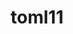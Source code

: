 ---
title: "toml11"
layout: cache
categories: [package, develop]
meta: {"compilers": ["cce@18.0.0", "cce@20.0.0", "gcc@11.1.0", "gcc@11.4.0", "intel-oneapi-compilers@2025.1.0"], "num_specs": 210, "num_specs_by_stack": {"data-vis-sdk": 68, "e4s": 3, "e4s-neoverse-v2": 36, "e4s-oneapi": 40, "e4s-rocm-external": 36, "root": 210}, "oss": ["rhel8", "ubuntu20.04", "ubuntu22.04"], "platforms": ["linux"], "stacks": ["data-vis-sdk", "e4s", "e4s-neoverse-v2", "e4s-oneapi", "e4s-rocm-external", "root"], "targets": ["neoverse_v2", "x86_64_v3"], "versions": ["4.3.0"]}
spec_details: [{"compiler": "gcc@11.4.0", "hash": "2pqvw2pedm5tplcnw2yo3pqimetpsugb", "os": "ubuntu22.04", "platform": "linux", "size": "-", "stacks": ["e4s-neoverse-v2", "root"], "target": "neoverse_v2", "variants": ["build_system=cmake", "build_type=Release", "cxx_std=17", "generator=make", "~ipo"], "versions": ["4.3.0"]}, {"compiler": "intel-oneapi-compilers@2025.1.0", "hash": "33akrvdob3ebopiy23vu6jecz4dgx2bx", "os": "ubuntu22.04", "platform": "linux", "size": "-", "stacks": ["e4s-oneapi", "root"], "target": "x86_64_v3", "variants": ["build_system=cmake", "build_type=Release", "cxx_std=17", "generator=make", "~ipo"], "versions": ["4.3.0"]}, {"compiler": "gcc@11.1.0", "hash": "3fadhjzmucu72xxsgvf5u4rwfhaici5g", "os": "ubuntu20.04", "platform": "linux", "size": "-", "stacks": ["data-vis-sdk", "root"], "target": "x86_64_v3", "variants": ["build_system=cmake", "build_type=Release", "cxx_std=17", "generator=make", "~ipo"], "versions": ["4.3.0"]}, {"compiler": "gcc@11.1.0", "hash": "3m6jweqt5jwcfj42ch45kdjylkdwhbjj", "os": "ubuntu20.04", "platform": "linux", "size": "-", "stacks": ["data-vis-sdk", "root"], "target": "x86_64_v3", "variants": ["build_system=cmake", "build_type=Release", "cxx_std=17", "generator=make", "~ipo"], "versions": ["4.3.0"]}, {"compiler": "gcc@11.1.0", "hash": "3ob2c55fcbpqn7jh5ismd2sxkqw4eyfl", "os": "ubuntu20.04", "platform": "linux", "size": "-", "stacks": ["data-vis-sdk", "root"], "target": "x86_64_v3", "variants": ["build_system=cmake", "build_type=Release", "cxx_std=17", "generator=make", "~ipo"], "versions": ["4.3.0"]}, {"compiler": "gcc@11.4.0", "hash": "3p6ogze5e32zcxq7hb2t2y5usgvb74di", "os": "ubuntu22.04", "platform": "linux", "size": "-", "stacks": ["e4s-neoverse-v2", "root"], "target": "neoverse_v2", "variants": ["build_system=cmake", "build_type=Release", "cxx_std=17", "generator=make", "~ipo"], "versions": ["4.3.0"]}, {"compiler": "cce@18.0.0", "hash": "3vk6ud6zs6faooixwx2svk2gzywap5ka", "os": "rhel8", "platform": "linux", "size": "-", "stacks": ["root"], "target": "x86_64_v3", "variants": ["build_system=cmake", "build_type=Release", "cxx_std=17", "generator=make", "~ipo"], "versions": ["4.3.0"]}, {"compiler": "gcc@11.4.0", "hash": "3zdcfpka5leewihueljoasr5t4wuvdo3", "os": "ubuntu22.04", "platform": "linux", "size": "-", "stacks": ["e4s-neoverse-v2", "root"], "target": "neoverse_v2", "variants": ["build_system=cmake", "build_type=Release", "cxx_std=17", "generator=make", "~ipo"], "versions": ["4.3.0"]}, {"compiler": "intel-oneapi-compilers@2025.1.0", "hash": "44gdsu2bwpxt5ztnig4uy7kquyai3arl", "os": "ubuntu22.04", "platform": "linux", "size": "-", "stacks": ["e4s-oneapi", "root"], "target": "x86_64_v3", "variants": ["build_system=cmake", "build_type=Release", "cxx_std=17", "generator=make", "~ipo"], "versions": ["4.3.0"]}, {"compiler": "gcc@11.4.0", "hash": "4esakllmvp6q3pxnnoney5yg3uwy4i73", "os": "ubuntu22.04", "platform": "linux", "size": "-", "stacks": ["e4s-rocm-external", "root"], "target": "x86_64_v3", "variants": ["build_system=cmake", "build_type=Release", "cxx_std=17", "generator=make", "~ipo"], "versions": ["4.3.0"]}, {"compiler": "cce@18.0.0", "hash": "4hry46frgzmw7sqegmimos3ohnc4h6gj", "os": "rhel8", "platform": "linux", "size": "-", "stacks": ["root"], "target": "x86_64_v3", "variants": ["build_system=cmake", "build_type=Release", "cxx_std=17", "generator=make", "~ipo"], "versions": ["4.3.0"]}, {"compiler": "intel-oneapi-compilers@2025.1.0", "hash": "4ohyrczoj6ccuednryytqag7wgufvbmt", "os": "ubuntu22.04", "platform": "linux", "size": "-", "stacks": ["e4s-oneapi", "root"], "target": "x86_64_v3", "variants": ["build_system=cmake", "build_type=Release", "cxx_std=17", "generator=make", "~ipo"], "versions": ["4.3.0"]}, {"compiler": "intel-oneapi-compilers@2025.1.0", "hash": "4qlubacsvwy637m22jgyu2rylcy6wpxr", "os": "ubuntu22.04", "platform": "linux", "size": "-", "stacks": ["e4s-oneapi", "root"], "target": "x86_64_v3", "variants": ["build_system=cmake", "build_type=Release", "cxx_std=17", "generator=make", "~ipo"], "versions": ["4.3.0"]}, {"compiler": "gcc@11.4.0", "hash": "4r2yrs6fkshfo5oy7n2t3lq3nkbirheq", "os": "ubuntu22.04", "platform": "linux", "size": "-", "stacks": ["e4s-neoverse-v2", "root"], "target": "neoverse_v2", "variants": ["build_system=cmake", "build_type=Release", "cxx_std=17", "generator=make", "~ipo"], "versions": ["4.3.0"]}, {"compiler": "gcc@11.1.0", "hash": "4xzwupjtzzpz3gei3fkcecb5e2qlqvls", "os": "ubuntu20.04", "platform": "linux", "size": "-", "stacks": ["data-vis-sdk", "root"], "target": "x86_64_v3", "variants": ["build_system=cmake", "build_type=Release", "cxx_std=17", "generator=make", "~ipo"], "versions": ["4.3.0"]}, {"compiler": "intel-oneapi-compilers@2025.1.0", "hash": "52eqzim3o7mlbvr4bdwuq53sr4pdjj6o", "os": "ubuntu22.04", "platform": "linux", "size": "-", "stacks": ["e4s-oneapi", "root"], "target": "x86_64_v3", "variants": ["build_system=cmake", "build_type=Release", "cxx_std=17", "generator=make", "~ipo"], "versions": ["4.3.0"]}, {"compiler": "intel-oneapi-compilers@2025.1.0", "hash": "5huqfpkdted5e3wzjcgpsoy6v4yy3shh", "os": "ubuntu22.04", "platform": "linux", "size": "-", "stacks": ["e4s-oneapi", "root"], "target": "x86_64_v3", "variants": ["build_system=cmake", "build_type=Release", "cxx_std=17", "generator=make", "~ipo"], "versions": ["4.3.0"]}, {"compiler": "gcc@11.4.0", "hash": "5mkroa42gbz5q4myjf3b25rvjqrpnmd7", "os": "ubuntu22.04", "platform": "linux", "size": "-", "stacks": ["e4s-neoverse-v2", "root"], "target": "neoverse_v2", "variants": ["build_system=cmake", "build_type=Release", "cxx_std=17", "generator=make", "~ipo"], "versions": ["4.3.0"]}, {"compiler": "gcc@11.1.0", "hash": "5ni6r7x2bpcvw5bhncfqany5m76rccrq", "os": "ubuntu20.04", "platform": "linux", "size": "-", "stacks": ["data-vis-sdk", "root"], "target": "x86_64_v3", "variants": ["build_system=cmake", "build_type=Release", "cxx_std=17", "generator=make", "~ipo"], "versions": ["4.3.0"]}, {"compiler": "intel-oneapi-compilers@2025.1.0", "hash": "5s6zklnfi4xjetnv2r4idwzsorvtm22x", "os": "ubuntu22.04", "platform": "linux", "size": "-", "stacks": ["e4s-oneapi", "root"], "target": "x86_64_v3", "variants": ["build_system=cmake", "build_type=Release", "cxx_std=17", "generator=make", "~ipo"], "versions": ["4.3.0"]}, {"compiler": "intel-oneapi-compilers@2025.1.0", "hash": "5v4on2c2igzejln2nvduj44dcgjkmgry", "os": "ubuntu22.04", "platform": "linux", "size": "-", "stacks": ["e4s-oneapi", "root"], "target": "x86_64_v3", "variants": ["build_system=cmake", "build_type=Release", "cxx_std=17", "generator=make", "~ipo"], "versions": ["4.3.0"]}, {"compiler": "intel-oneapi-compilers@2025.1.0", "hash": "5xui32q2lyuah4gtrusptoj7ztjbrq74", "os": "ubuntu22.04", "platform": "linux", "size": "-", "stacks": ["e4s-oneapi", "root"], "target": "x86_64_v3", "variants": ["build_system=cmake", "build_type=Release", "cxx_std=17", "generator=make", "~ipo"], "versions": ["4.3.0"]}, {"compiler": "intel-oneapi-compilers@2025.1.0", "hash": "63oazjm5h6dtncokmztncc6xwcqmk6gl", "os": "ubuntu22.04", "platform": "linux", "size": "-", "stacks": ["e4s-oneapi", "root"], "target": "x86_64_v3", "variants": ["build_system=cmake", "build_type=Release", "cxx_std=17", "generator=make", "~ipo"], "versions": ["4.3.0"]}, {"compiler": "gcc@11.4.0", "hash": "65ppfx4ckvrkvhdi3gychlhha5iouoab", "os": "ubuntu22.04", "platform": "linux", "size": "-", "stacks": ["e4s-rocm-external", "root"], "target": "x86_64_v3", "variants": ["build_system=cmake", "build_type=Release", "cxx_std=17", "generator=make", "~ipo"], "versions": ["4.3.0"]}, {"compiler": "cce@18.0.0", "hash": "663i6igio3twfzf6kwytvm6viu5nqzc5", "os": "rhel8", "platform": "linux", "size": "-", "stacks": ["root"], "target": "x86_64_v3", "variants": ["build_system=cmake", "build_type=Release", "cxx_std=17", "generator=make", "~ipo"], "versions": ["4.3.0"]}, {"compiler": "gcc@11.1.0", "hash": "67iurqo6t33ao74ypln5aebxgvxr66x5", "os": "ubuntu20.04", "platform": "linux", "size": "-", "stacks": ["data-vis-sdk", "root"], "target": "x86_64_v3", "variants": ["build_system=cmake", "build_type=Release", "cxx_std=17", "generator=make", "~ipo"], "versions": ["4.3.0"]}, {"compiler": "gcc@11.4.0", "hash": "6fucaket7pziq6eb5ojse5guytdueibb", "os": "ubuntu22.04", "platform": "linux", "size": "-", "stacks": ["e4s-rocm-external", "root"], "target": "x86_64_v3", "variants": ["build_system=cmake", "build_type=Release", "cxx_std=17", "generator=make", "~ipo"], "versions": ["4.3.0"]}, {"compiler": "intel-oneapi-compilers@2025.1.0", "hash": "6hkopett425zvz22dbpdxy6h6nxdrfzc", "os": "ubuntu22.04", "platform": "linux", "size": "-", "stacks": ["e4s-oneapi", "root"], "target": "x86_64_v3", "variants": ["build_system=cmake", "build_type=Release", "cxx_std=17", "generator=make", "~ipo"], "versions": ["4.3.0"]}, {"compiler": "gcc@11.1.0", "hash": "6hmquy3pfhtfo3rbhdkcgdywttbmlyin", "os": "ubuntu20.04", "platform": "linux", "size": "-", "stacks": ["data-vis-sdk", "root"], "target": "x86_64_v3", "variants": ["build_system=cmake", "build_type=Release", "cxx_std=17", "generator=make", "~ipo"], "versions": ["4.3.0"]}, {"compiler": "gcc@11.1.0", "hash": "6lccv3matncey6jq5isx4dror5ayuqlv", "os": "ubuntu20.04", "platform": "linux", "size": "-", "stacks": ["data-vis-sdk", "root"], "target": "x86_64_v3", "variants": ["build_system=cmake", "build_type=Release", "cxx_std=17", "generator=make", "~ipo"], "versions": ["4.3.0"]}, {"compiler": "gcc@11.4.0", "hash": "6mjs7bjnyi4m7nq7lb2f6xcgjsg2d7km", "os": "ubuntu22.04", "platform": "linux", "size": "-", "stacks": ["e4s-rocm-external", "root"], "target": "x86_64_v3", "variants": ["build_system=cmake", "build_type=Release", "cxx_std=17", "generator=make", "~ipo"], "versions": ["4.3.0"]}, {"compiler": "gcc@11.4.0", "hash": "6railm6tkwp2j25pzi3qbvhbz7e5iuwo", "os": "ubuntu22.04", "platform": "linux", "size": "-", "stacks": ["e4s-rocm-external", "root"], "target": "x86_64_v3", "variants": ["build_system=cmake", "build_type=Release", "cxx_std=17", "generator=make", "~ipo"], "versions": ["4.3.0"]}, {"compiler": "gcc@11.1.0", "hash": "6wwfk4kekpolnnpmwzpo3py65befffna", "os": "ubuntu20.04", "platform": "linux", "size": "-", "stacks": ["data-vis-sdk", "root"], "target": "x86_64_v3", "variants": ["build_system=cmake", "build_type=Release", "cxx_std=17", "generator=make", "~ipo"], "versions": ["4.3.0"]}, {"compiler": "gcc@11.1.0", "hash": "72pxfbilbhbvzvp7viciczwi7z7gblg4", "os": "ubuntu20.04", "platform": "linux", "size": "-", "stacks": ["data-vis-sdk", "root"], "target": "x86_64_v3", "variants": ["build_system=cmake", "build_type=Release", "cxx_std=17", "generator=make", "~ipo"], "versions": ["4.3.0"]}, {"compiler": "gcc@11.4.0", "hash": "75loi5vqj3cxrdxw7l6o3egh6gcs45nm", "os": "ubuntu22.04", "platform": "linux", "size": "-", "stacks": ["e4s-rocm-external", "root"], "target": "x86_64_v3", "variants": ["build_system=cmake", "build_type=Release", "cxx_std=17", "generator=make", "~ipo"], "versions": ["4.3.0"]}, {"compiler": "gcc@11.1.0", "hash": "7btqjpwbptm7r5vkrsytu4jwozix6weg", "os": "ubuntu20.04", "platform": "linux", "size": "-", "stacks": ["data-vis-sdk", "root"], "target": "x86_64_v3", "variants": ["build_system=cmake", "build_type=Release", "cxx_std=17", "generator=make", "~ipo"], "versions": ["4.3.0"]}, {"compiler": "gcc@11.1.0", "hash": "7kgrpgrufshhcs26gbgorf3zregof6cd", "os": "ubuntu20.04", "platform": "linux", "size": "-", "stacks": ["data-vis-sdk", "root"], "target": "x86_64_v3", "variants": ["build_system=cmake", "build_type=Release", "cxx_std=17", "generator=make", "~ipo"], "versions": ["4.3.0"]}, {"compiler": "gcc@11.4.0", "hash": "7ksyoqwzkexfgh62wk6oazyms2ik2ngg", "os": "ubuntu22.04", "platform": "linux", "size": "-", "stacks": ["e4s-rocm-external", "root"], "target": "x86_64_v3", "variants": ["build_system=cmake", "build_type=Release", "cxx_std=17", "generator=make", "~ipo"], "versions": ["4.3.0"]}, {"compiler": "cce@18.0.0", "hash": "7l4nkakleuyrc77dnbdzkg6mgpbl7kp7", "os": "rhel8", "platform": "linux", "size": "-", "stacks": ["root"], "target": "x86_64_v3", "variants": ["build_system=cmake", "build_type=Release", "cxx_std=17", "generator=make", "~ipo"], "versions": ["4.3.0"]}, {"compiler": "intel-oneapi-compilers@2025.1.0", "hash": "7mhepsngr7uet3yqlznunmnhfegz3mpv", "os": "ubuntu22.04", "platform": "linux", "size": "-", "stacks": ["e4s-oneapi", "root"], "target": "x86_64_v3", "variants": ["build_system=cmake", "build_type=Release", "cxx_std=17", "generator=make", "~ipo"], "versions": ["4.3.0"]}, {"compiler": "gcc@11.4.0", "hash": "7vygzsmbkp4ptbo7e4hogl6k6sy4n4ul", "os": "ubuntu22.04", "platform": "linux", "size": "-", "stacks": ["e4s-neoverse-v2", "root"], "target": "neoverse_v2", "variants": ["build_system=cmake", "build_type=Release", "cxx_std=17", "generator=make", "~ipo"], "versions": ["4.3.0"]}, {"compiler": "gcc@11.4.0", "hash": "a5kyvdbkxldzmjzb5q27pwrd3lmpdzjs", "os": "ubuntu22.04", "platform": "linux", "size": "-", "stacks": ["e4s-neoverse-v2", "root"], "target": "neoverse_v2", "variants": ["build_system=cmake", "build_type=Release", "cxx_std=17", "generator=make", "~ipo"], "versions": ["4.3.0"]}, {"compiler": "cce@18.0.0", "hash": "amvwpxdsnrn735jhxmgr3hqr6r3gqme6", "os": "rhel8", "platform": "linux", "size": "-", "stacks": ["root"], "target": "x86_64_v3", "variants": ["build_system=cmake", "build_type=Release", "cxx_std=17", "generator=make", "~ipo"], "versions": ["4.3.0"]}, {"compiler": "gcc@11.4.0", "hash": "andutfkxtohelats6putiojpbpphof5r", "os": "ubuntu22.04", "platform": "linux", "size": "-", "stacks": ["e4s-rocm-external", "root"], "target": "x86_64_v3", "variants": ["build_system=cmake", "build_type=Release", "cxx_std=17", "generator=make", "~ipo"], "versions": ["4.3.0"]}, {"compiler": "gcc@11.4.0", "hash": "aof4i6d6rajylanp7dqgeuoqifvvffjf", "os": "ubuntu22.04", "platform": "linux", "size": "-", "stacks": ["e4s-neoverse-v2", "root"], "target": "neoverse_v2", "variants": ["build_system=cmake", "build_type=Release", "cxx_std=17", "generator=make", "~ipo"], "versions": ["4.3.0"]}, {"compiler": "gcc@11.1.0", "hash": "apvgbg34qmh52aj3fxtnlxlmr4lvbzy2", "os": "ubuntu20.04", "platform": "linux", "size": "-", "stacks": ["data-vis-sdk", "root"], "target": "x86_64_v3", "variants": ["build_system=cmake", "build_type=Release", "cxx_std=17", "generator=make", "~ipo"], "versions": ["4.3.0"]}, {"compiler": "cce@18.0.0", "hash": "ars6quxbej7po5ktjozdblkfczg7niaa", "os": "rhel8", "platform": "linux", "size": "-", "stacks": ["root"], "target": "x86_64_v3", "variants": ["build_system=cmake", "build_type=Release", "cxx_std=17", "generator=make", "~ipo"], "versions": ["4.3.0"]}, {"compiler": "gcc@11.4.0", "hash": "atqvbzdsngoipvtpxetoaikpmfbtv4ev", "os": "ubuntu22.04", "platform": "linux", "size": "-", "stacks": ["e4s-rocm-external", "root"], "target": "x86_64_v3", "variants": ["build_system=cmake", "build_type=Release", "cxx_std=17", "generator=make", "~ipo"], "versions": ["4.3.0"]}, {"compiler": "gcc@11.4.0", "hash": "ax6fdvav5uzyaj47r5rznylmzem4jkyu", "os": "ubuntu22.04", "platform": "linux", "size": "-", "stacks": ["e4s", "e4s-rocm-external", "root"], "target": "x86_64_v3", "variants": ["build_system=cmake", "build_type=Release", "cxx_std=17", "generator=make", "~ipo"], "versions": ["4.3.0"]}, {"compiler": "cce@18.0.0", "hash": "azhya7jjx6fhmsa535yzuwdqfl7htwdh", "os": "rhel8", "platform": "linux", "size": "-", "stacks": ["root"], "target": "x86_64_v3", "variants": ["build_system=cmake", "build_type=Release", "cxx_std=17", "generator=make", "~ipo"], "versions": ["4.3.0"]}, {"compiler": "cce@18.0.0", "hash": "bde4nlzovfbtiw74t2s3nwaeur4vn6j4", "os": "rhel8", "platform": "linux", "size": "-", "stacks": ["root"], "target": "x86_64_v3", "variants": ["build_system=cmake", "build_type=Release", "cxx_std=17", "generator=make", "~ipo"], "versions": ["4.3.0"]}, {"compiler": "gcc@11.4.0", "hash": "bdhwvxmyxdxgxibsotx6v53psls2z7lu", "os": "ubuntu22.04", "platform": "linux", "size": "-", "stacks": ["e4s-neoverse-v2", "root"], "target": "neoverse_v2", "variants": ["build_system=cmake", "build_type=Release", "cxx_std=17", "generator=make", "~ipo"], "versions": ["4.3.0"]}, {"compiler": "intel-oneapi-compilers@2025.1.0", "hash": "be72nfzguajghvdomfo33ooqawyajmui", "os": "ubuntu22.04", "platform": "linux", "size": "-", "stacks": ["e4s-oneapi", "root"], "target": "x86_64_v3", "variants": ["build_system=cmake", "build_type=Release", "cxx_std=17", "generator=make", "~ipo"], "versions": ["4.3.0"]}, {"compiler": "gcc@11.1.0", "hash": "bgxynaawhzar23nt7vcxj6viaa5zimen", "os": "ubuntu20.04", "platform": "linux", "size": "-", "stacks": ["data-vis-sdk", "root"], "target": "x86_64_v3", "variants": ["build_system=cmake", "build_type=Release", "cxx_std=17", "generator=make", "~ipo"], "versions": ["4.3.0"]}, {"compiler": "gcc@11.1.0", "hash": "bi5mgmqyzdkzucbjqex5anr2dpt76dmo", "os": "ubuntu20.04", "platform": "linux", "size": "-", "stacks": ["data-vis-sdk", "root"], "target": "x86_64_v3", "variants": ["build_system=cmake", "build_type=Release", "cxx_std=17", "generator=make", "~ipo"], "versions": ["4.3.0"]}, {"compiler": "gcc@11.4.0", "hash": "bpc2cmesf45agmjtsi43ypjvyubuz3li", "os": "ubuntu22.04", "platform": "linux", "size": "-", "stacks": ["e4s-rocm-external", "root"], "target": "x86_64_v3", "variants": ["build_system=cmake", "build_type=Release", "cxx_std=17", "generator=make", "~ipo"], "versions": ["4.3.0"]}, {"compiler": "intel-oneapi-compilers@2025.1.0", "hash": "bragvdnkbpltww2vadovzi7y7y7gpr3p", "os": "ubuntu22.04", "platform": "linux", "size": "-", "stacks": ["e4s-oneapi", "root"], "target": "x86_64_v3", "variants": ["build_system=cmake", "build_type=Release", "cxx_std=17", "generator=make", "~ipo"], "versions": ["4.3.0"]}, {"compiler": "gcc@11.1.0", "hash": "c6fkv7b7sr7umc5evsr2amtipmrcntrr", "os": "ubuntu20.04", "platform": "linux", "size": "-", "stacks": ["data-vis-sdk", "root"], "target": "x86_64_v3", "variants": ["build_system=cmake", "build_type=Release", "cxx_std=17", "generator=make", "~ipo"], "versions": ["4.3.0"]}, {"compiler": "intel-oneapi-compilers@2025.1.0", "hash": "ckdb5wjsgukrjnydzzuowri4dyqbvxax", "os": "ubuntu22.04", "platform": "linux", "size": "-", "stacks": ["e4s-oneapi", "root"], "target": "x86_64_v3", "variants": ["build_system=cmake", "build_type=Release", "cxx_std=17", "generator=make", "~ipo"], "versions": ["4.3.0"]}, {"compiler": "intel-oneapi-compilers@2025.1.0", "hash": "cmtudyz3lvsxjngahria2xjlecaipssb", "os": "ubuntu22.04", "platform": "linux", "size": "-", "stacks": ["e4s-oneapi", "root"], "target": "x86_64_v3", "variants": ["build_system=cmake", "build_type=Release", "cxx_std=17", "generator=make", "~ipo"], "versions": ["4.3.0"]}, {"compiler": "gcc@11.4.0", "hash": "cp4wnnkoqo2lovtjvo2atgg6wmokwqy2", "os": "ubuntu22.04", "platform": "linux", "size": "-", "stacks": ["e4s-neoverse-v2", "root"], "target": "neoverse_v2", "variants": ["build_system=cmake", "build_type=Release", "cxx_std=17", "generator=make", "~ipo"], "versions": ["4.3.0"]}, {"compiler": "gcc@11.1.0", "hash": "d2j6wxjesgvysmqdikgqajloqoc2q4n3", "os": "ubuntu20.04", "platform": "linux", "size": "-", "stacks": ["data-vis-sdk", "root"], "target": "x86_64_v3", "variants": ["build_system=cmake", "build_type=Release", "cxx_std=17", "generator=make", "~ipo"], "versions": ["4.3.0"]}, {"compiler": "gcc@11.1.0", "hash": "d47runy5br5fx4jccap5zesbiwwbqeds", "os": "ubuntu20.04", "platform": "linux", "size": "-", "stacks": ["data-vis-sdk", "root"], "target": "x86_64_v3", "variants": ["build_system=cmake", "build_type=Release", "cxx_std=17", "generator=make", "~ipo"], "versions": ["4.3.0"]}, {"compiler": "gcc@11.4.0", "hash": "dexpes4f3nvsfyb236pk23n37sfipfhf", "os": "ubuntu22.04", "platform": "linux", "size": "-", "stacks": ["e4s-neoverse-v2", "root"], "target": "neoverse_v2", "variants": ["build_system=cmake", "build_type=Release", "cxx_std=17", "generator=make", "~ipo"], "versions": ["4.3.0"]}, {"compiler": "gcc@11.1.0", "hash": "dgxv2jq5ypk2iayuvhvpfg3cyftl6mjf", "os": "ubuntu20.04", "platform": "linux", "size": "-", "stacks": ["data-vis-sdk", "root"], "target": "x86_64_v3", "variants": ["build_system=cmake", "build_type=Release", "cxx_std=17", "generator=make", "~ipo"], "versions": ["4.3.0"]}, {"compiler": "gcc@11.1.0", "hash": "dldxlbtglu3kzrpueribfiursxzytpgd", "os": "ubuntu20.04", "platform": "linux", "size": "-", "stacks": ["data-vis-sdk", "root"], "target": "x86_64_v3", "variants": ["build_system=cmake", "build_type=Release", "cxx_std=17", "generator=make", "~ipo"], "versions": ["4.3.0"]}, {"compiler": "gcc@11.1.0", "hash": "dnkcje75237zrtreetidshtvdnd2nrqb", "os": "ubuntu20.04", "platform": "linux", "size": "-", "stacks": ["data-vis-sdk", "root"], "target": "x86_64_v3", "variants": ["build_system=cmake", "build_type=Release", "cxx_std=17", "generator=make", "~ipo"], "versions": ["4.3.0"]}, {"compiler": "gcc@11.1.0", "hash": "dnq44yvywnowoh7mg3qlxwhobu5atchj", "os": "ubuntu20.04", "platform": "linux", "size": "-", "stacks": ["data-vis-sdk", "root"], "target": "x86_64_v3", "variants": ["build_system=cmake", "build_type=Release", "cxx_std=17", "generator=make", "~ipo"], "versions": ["4.3.0"]}, {"compiler": "cce@18.0.0", "hash": "e4rabviwys4emxzjpqplncy6rr5jhanp", "os": "rhel8", "platform": "linux", "size": "-", "stacks": ["root"], "target": "x86_64_v3", "variants": ["build_system=cmake", "build_type=Release", "cxx_std=17", "generator=make", "~ipo"], "versions": ["4.3.0"]}, {"compiler": "gcc@11.1.0", "hash": "e532omaqik33i63jt7wlkxw4yuebks74", "os": "ubuntu20.04", "platform": "linux", "size": "-", "stacks": ["data-vis-sdk", "root"], "target": "x86_64_v3", "variants": ["build_system=cmake", "build_type=Release", "cxx_std=17", "generator=make", "~ipo"], "versions": ["4.3.0"]}, {"compiler": "gcc@11.1.0", "hash": "e6kyrddcaln7sz4bi62kedgiudmokird", "os": "ubuntu20.04", "platform": "linux", "size": "-", "stacks": ["data-vis-sdk", "root"], "target": "x86_64_v3", "variants": ["build_system=cmake", "build_type=Release", "cxx_std=17", "generator=make", "~ipo"], "versions": ["4.3.0"]}, {"compiler": "gcc@11.1.0", "hash": "ebogsxoxyinegj2ca4zczzjnhum3qp3k", "os": "ubuntu20.04", "platform": "linux", "size": "-", "stacks": ["data-vis-sdk", "root"], "target": "x86_64_v3", "variants": ["build_system=cmake", "build_type=Release", "cxx_std=17", "generator=make", "~ipo"], "versions": ["4.3.0"]}, {"compiler": "gcc@11.1.0", "hash": "en22awaitacotr6i4yriihqfzixcgtll", "os": "ubuntu20.04", "platform": "linux", "size": "-", "stacks": ["data-vis-sdk", "root"], "target": "x86_64_v3", "variants": ["build_system=cmake", "build_type=Release", "cxx_std=17", "generator=make", "~ipo"], "versions": ["4.3.0"]}, {"compiler": "gcc@11.1.0", "hash": "euab7s624vkzfr47xjkcj5wupcrqiw5j", "os": "ubuntu20.04", "platform": "linux", "size": "-", "stacks": ["data-vis-sdk", "root"], "target": "x86_64_v3", "variants": ["build_system=cmake", "build_type=Release", "cxx_std=17", "generator=make", "~ipo"], "versions": ["4.3.0"]}, {"compiler": "cce@18.0.0", "hash": "f4d4c6myxpdvxoogbat6gr6myxwxodwk", "os": "rhel8", "platform": "linux", "size": "-", "stacks": ["root"], "target": "x86_64_v3", "variants": ["build_system=cmake", "build_type=Release", "cxx_std=17", "generator=make", "~ipo"], "versions": ["4.3.0"]}, {"compiler": "gcc@11.1.0", "hash": "fboldynwant6jjkmjijy3bhriesl34le", "os": "ubuntu20.04", "platform": "linux", "size": "-", "stacks": ["data-vis-sdk", "root"], "target": "x86_64_v3", "variants": ["build_system=cmake", "build_type=Release", "cxx_std=17", "generator=make", "~ipo"], "versions": ["4.3.0"]}, {"compiler": "cce@18.0.0", "hash": "fdv3n6zn3faryhqt7stygbpxa4qroyix", "os": "rhel8", "platform": "linux", "size": "-", "stacks": ["root"], "target": "x86_64_v3", "variants": ["build_system=cmake", "build_type=Release", "cxx_std=17", "generator=make", "~ipo"], "versions": ["4.3.0"]}, {"compiler": "intel-oneapi-compilers@2025.1.0", "hash": "fisc4igi4xjbzo5hpea567poykizldeb", "os": "ubuntu22.04", "platform": "linux", "size": "-", "stacks": ["e4s-oneapi", "root"], "target": "x86_64_v3", "variants": ["build_system=cmake", "build_type=Release", "cxx_std=17", "generator=make", "~ipo"], "versions": ["4.3.0"]}, {"compiler": "gcc@11.4.0", "hash": "fns7jm4dr4njfiuci5bo3qpqp6v5tsxv", "os": "ubuntu22.04", "platform": "linux", "size": "-", "stacks": ["e4s-rocm-external", "root"], "target": "x86_64_v3", "variants": ["build_system=cmake", "build_type=Release", "cxx_std=17", "generator=make", "~ipo"], "versions": ["4.3.0"]}, {"compiler": "intel-oneapi-compilers@2025.1.0", "hash": "fsburn6zf6ntkvxqv3kx2bnjxure6lql", "os": "ubuntu22.04", "platform": "linux", "size": "-", "stacks": ["e4s-oneapi", "root"], "target": "x86_64_v3", "variants": ["build_system=cmake", "build_type=Release", "cxx_std=17", "generator=make", "~ipo"], "versions": ["4.3.0"]}, {"compiler": "intel-oneapi-compilers@2025.1.0", "hash": "fsr6qnodjqugbhgjnimoaysltazuhftf", "os": "ubuntu22.04", "platform": "linux", "size": "-", "stacks": ["e4s-oneapi", "root"], "target": "x86_64_v3", "variants": ["build_system=cmake", "build_type=Release", "cxx_std=17", "generator=make", "~ipo"], "versions": ["4.3.0"]}, {"compiler": "intel-oneapi-compilers@2025.1.0", "hash": "fwkc7qq7tyini2fblbh6v57byjzqxlux", "os": "ubuntu22.04", "platform": "linux", "size": "-", "stacks": ["e4s-oneapi", "root"], "target": "x86_64_v3", "variants": ["build_system=cmake", "build_type=Release", "cxx_std=17", "generator=make", "~ipo"], "versions": ["4.3.0"]}, {"compiler": "gcc@11.4.0", "hash": "fzozerzsvsixwvbllecndmkxyjds4bp3", "os": "ubuntu22.04", "platform": "linux", "size": "-", "stacks": ["e4s-rocm-external", "root"], "target": "x86_64_v3", "variants": ["build_system=cmake", "build_type=Release", "cxx_std=17", "generator=make", "~ipo"], "versions": ["4.3.0"]}, {"compiler": "intel-oneapi-compilers@2025.1.0", "hash": "ghmfd5fhfkwlpgcu3ulbttqktjymkpqx", "os": "ubuntu22.04", "platform": "linux", "size": "-", "stacks": ["e4s-oneapi", "root"], "target": "x86_64_v3", "variants": ["build_system=cmake", "build_type=Release", "cxx_std=17", "generator=make", "~ipo"], "versions": ["4.3.0"]}, {"compiler": "gcc@11.1.0", "hash": "gi7nvpen4g5cgvoufryi7axmdy5mmu4a", "os": "ubuntu20.04", "platform": "linux", "size": "-", "stacks": ["data-vis-sdk", "root"], "target": "x86_64_v3", "variants": ["build_system=cmake", "build_type=Release", "cxx_std=17", "generator=make", "~ipo"], "versions": ["4.3.0"]}, {"compiler": "gcc@11.4.0", "hash": "gj5fvbkirs7qfa6njnbwf2fpuki32ixr", "os": "ubuntu22.04", "platform": "linux", "size": "-", "stacks": ["e4s-neoverse-v2", "root"], "target": "neoverse_v2", "variants": ["build_system=cmake", "build_type=Release", "cxx_std=17", "generator=make", "~ipo"], "versions": ["4.3.0"]}, {"compiler": "gcc@11.1.0", "hash": "gmuhgasyigwvreqyuiornvapxpp64ebo", "os": "ubuntu20.04", "platform": "linux", "size": "-", "stacks": ["data-vis-sdk", "root"], "target": "x86_64_v3", "variants": ["build_system=cmake", "build_type=Release", "cxx_std=17", "generator=make", "~ipo"], "versions": ["4.3.0"]}, {"compiler": "gcc@11.1.0", "hash": "gyp5gv5qvqxd7z5bpdpeajrlatkeg5e7", "os": "ubuntu20.04", "platform": "linux", "size": "-", "stacks": ["data-vis-sdk", "root"], "target": "x86_64_v3", "variants": ["build_system=cmake", "build_type=Release", "cxx_std=17", "generator=make", "~ipo"], "versions": ["4.3.0"]}, {"compiler": "intel-oneapi-compilers@2025.1.0", "hash": "h3q2w37jr22mstb5xzhywm5qraau3mem", "os": "ubuntu22.04", "platform": "linux", "size": "-", "stacks": ["e4s-oneapi", "root"], "target": "x86_64_v3", "variants": ["build_system=cmake", "build_type=Release", "cxx_std=17", "generator=make", "~ipo"], "versions": ["4.3.0"]}, {"compiler": "gcc@11.1.0", "hash": "h5tz6z46yelv33gz7lwjkvhsn5bys7g3", "os": "ubuntu20.04", "platform": "linux", "size": "-", "stacks": ["data-vis-sdk", "root"], "target": "x86_64_v3", "variants": ["build_system=cmake", "build_type=Release", "cxx_std=17", "generator=make", "~ipo"], "versions": ["4.3.0"]}, {"compiler": "gcc@11.4.0", "hash": "hvcvnzjreerj5all6p5fsniizr6pgflk", "os": "ubuntu22.04", "platform": "linux", "size": "-", "stacks": ["e4s-rocm-external", "root"], "target": "x86_64_v3", "variants": ["build_system=cmake", "build_type=Release", "cxx_std=17", "generator=make", "~ipo"], "versions": ["4.3.0"]}, {"compiler": "cce@18.0.0", "hash": "hyl2h2zixpuvxbhl6twlfhve5b77yuxq", "os": "rhel8", "platform": "linux", "size": "-", "stacks": ["root"], "target": "x86_64_v3", "variants": ["build_system=cmake", "build_type=Release", "cxx_std=17", "generator=make", "~ipo"], "versions": ["4.3.0"]}, {"compiler": "gcc@11.4.0", "hash": "i2svxdw3zi3eiebvxfo4qlps5c2ouc6o", "os": "ubuntu22.04", "platform": "linux", "size": "-", "stacks": ["e4s-neoverse-v2", "root"], "target": "neoverse_v2", "variants": ["build_system=cmake", "build_type=Release", "cxx_std=17", "generator=make", "~ipo"], "versions": ["4.3.0"]}, {"compiler": "cce@18.0.0", "hash": "i74me72i6tsc774y43kmyieim5aq6u4x", "os": "rhel8", "platform": "linux", "size": "-", "stacks": ["root"], "target": "x86_64_v3", "variants": ["build_system=cmake", "build_type=Release", "cxx_std=17", "generator=make", "~ipo"], "versions": ["4.3.0"]}, {"compiler": "gcc@11.1.0", "hash": "id526vqn7fkjlra6kdesef3mq5y4ib4c", "os": "ubuntu20.04", "platform": "linux", "size": "-", "stacks": ["data-vis-sdk", "root"], "target": "x86_64_v3", "variants": ["build_system=cmake", "build_type=Release", "cxx_std=17", "generator=make", "~ipo"], "versions": ["4.3.0"]}, {"compiler": "gcc@11.4.0", "hash": "igidmzx6v6dqh33syz7fu72sxp6gnnxf", "os": "ubuntu22.04", "platform": "linux", "size": "-", "stacks": ["e4s-rocm-external", "root"], "target": "x86_64_v3", "variants": ["build_system=cmake", "build_type=Release", "cxx_std=17", "generator=make", "~ipo"], "versions": ["4.3.0"]}, {"compiler": "gcc@11.1.0", "hash": "ijxcetyslfgrkvvqzr5zzv7qsdp4zpni", "os": "ubuntu20.04", "platform": "linux", "size": "-", "stacks": ["data-vis-sdk", "root"], "target": "x86_64_v3", "variants": ["build_system=cmake", "build_type=Release", "cxx_std=17", "generator=make", "~ipo"], "versions": ["4.3.0"]}, {"compiler": "gcc@11.4.0", "hash": "itxdmlb5ngpye4r4qrofkwkdslhcpju7", "os": "ubuntu22.04", "platform": "linux", "size": "-", "stacks": ["e4s-rocm-external", "root"], "target": "x86_64_v3", "variants": ["build_system=cmake", "build_type=Release", "cxx_std=17", "generator=make", "~ipo"], "versions": ["4.3.0"]}, {"compiler": "gcc@11.1.0", "hash": "j2xbfz6ngji6ixmluv4hfuhxfeezgdu6", "os": "ubuntu20.04", "platform": "linux", "size": "-", "stacks": ["data-vis-sdk", "root"], "target": "x86_64_v3", "variants": ["build_system=cmake", "build_type=Release", "cxx_std=17", "generator=make", "~ipo"], "versions": ["4.3.0"]}, {"compiler": "cce@18.0.0", "hash": "jfhhekny6c4ojcfweh4o424ucybb6cga", "os": "rhel8", "platform": "linux", "size": "-", "stacks": ["root"], "target": "x86_64_v3", "variants": ["build_system=cmake", "build_type=Release", "cxx_std=17", "generator=make", "~ipo"], "versions": ["4.3.0"]}, {"compiler": "intel-oneapi-compilers@2025.1.0", "hash": "jlgzngxc2wfmuiwmrtkvmnjyw7acnng3", "os": "ubuntu22.04", "platform": "linux", "size": "-", "stacks": ["e4s-oneapi", "root"], "target": "x86_64_v3", "variants": ["build_system=cmake", "build_type=Release", "cxx_std=17", "generator=make", "~ipo"], "versions": ["4.3.0"]}, {"compiler": "intel-oneapi-compilers@2025.1.0", "hash": "jlikatrckylwcqez62xfqnd37zaskivt", "os": "ubuntu22.04", "platform": "linux", "size": "-", "stacks": ["e4s-oneapi", "root"], "target": "x86_64_v3", "variants": ["build_system=cmake", "build_type=Release", "cxx_std=17", "generator=make", "~ipo"], "versions": ["4.3.0"]}, {"compiler": "gcc@11.4.0", "hash": "jnx4xxg62m56sf75jjflad2kxv7ezpb7", "os": "ubuntu22.04", "platform": "linux", "size": "-", "stacks": ["e4s-neoverse-v2", "root"], "target": "neoverse_v2", "variants": ["build_system=cmake", "build_type=Release", "cxx_std=17", "generator=make", "~ipo"], "versions": ["4.3.0"]}, {"compiler": "cce@18.0.0", "hash": "jtdpgtua65fterji6tolvdat6zxf76za", "os": "rhel8", "platform": "linux", "size": "-", "stacks": ["root"], "target": "x86_64_v3", "variants": ["build_system=cmake", "build_type=Release", "cxx_std=17", "generator=make", "~ipo"], "versions": ["4.3.0"]}, {"compiler": "intel-oneapi-compilers@2025.1.0", "hash": "jtir5v2t5mjedw65d3r3mso56aqwncsc", "os": "ubuntu22.04", "platform": "linux", "size": "-", "stacks": ["e4s-oneapi", "root"], "target": "x86_64_v3", "variants": ["build_system=cmake", "build_type=Release", "cxx_std=17", "generator=make", "~ipo"], "versions": ["4.3.0"]}, {"compiler": "gcc@11.4.0", "hash": "k5r3zx4s47r7qrqd2f5zu2wyxkgfqxk4", "os": "ubuntu22.04", "platform": "linux", "size": "-", "stacks": ["e4s-rocm-external", "root"], "target": "x86_64_v3", "variants": ["build_system=cmake", "build_type=Release", "cxx_std=17", "generator=make", "~ipo"], "versions": ["4.3.0"]}, {"compiler": "gcc@11.1.0", "hash": "kfvlwh6rh4pcczqwsobyuex4oov7whcn", "os": "ubuntu20.04", "platform": "linux", "size": "-", "stacks": ["data-vis-sdk", "root"], "target": "x86_64_v3", "variants": ["build_system=cmake", "build_type=Release", "cxx_std=17", "generator=make", "~ipo"], "versions": ["4.3.0"]}, {"compiler": "intel-oneapi-compilers@2025.1.0", "hash": "khaoci2mamuvmdrwxkecdfhdfq7revpm", "os": "ubuntu22.04", "platform": "linux", "size": "-", "stacks": ["e4s-oneapi", "root"], "target": "x86_64_v3", "variants": ["build_system=cmake", "build_type=Release", "cxx_std=17", "generator=make", "~ipo"], "versions": ["4.3.0"]}, {"compiler": "intel-oneapi-compilers@2025.1.0", "hash": "kiuhbjdw4tb6bcbmf6tcxic33nxbfn2m", "os": "ubuntu22.04", "platform": "linux", "size": "-", "stacks": ["e4s-oneapi", "root"], "target": "x86_64_v3", "variants": ["build_system=cmake", "build_type=Release", "cxx_std=17", "generator=make", "~ipo"], "versions": ["4.3.0"]}, {"compiler": "gcc@11.4.0", "hash": "kllg5wdl234z5kxyxiu7k43qybqohaml", "os": "ubuntu22.04", "platform": "linux", "size": "-", "stacks": ["e4s-neoverse-v2", "root"], "target": "neoverse_v2", "variants": ["build_system=cmake", "build_type=Release", "cxx_std=17", "generator=make", "~ipo"], "versions": ["4.3.0"]}, {"compiler": "gcc@11.4.0", "hash": "kn7fdjov7t77hjl6lh22gjyxuttf3end", "os": "ubuntu22.04", "platform": "linux", "size": "-", "stacks": ["e4s", "e4s-rocm-external", "root"], "target": "x86_64_v3", "variants": ["build_system=cmake", "build_type=Release", "cxx_std=17", "generator=make", "~ipo"], "versions": ["4.3.0"]}, {"compiler": "gcc@11.1.0", "hash": "kni6fd6frjjkp6dyn4ost5zyncte3inn", "os": "ubuntu20.04", "platform": "linux", "size": "-", "stacks": ["data-vis-sdk", "root"], "target": "x86_64_v3", "variants": ["build_system=cmake", "build_type=Release", "cxx_std=17", "generator=make", "~ipo"], "versions": ["4.3.0"]}, {"compiler": "gcc@11.1.0", "hash": "kp4dvfqa4uckoist2zmckxth523vta3b", "os": "ubuntu20.04", "platform": "linux", "size": "-", "stacks": ["data-vis-sdk", "root"], "target": "x86_64_v3", "variants": ["build_system=cmake", "build_type=Release", "cxx_std=17", "generator=make", "~ipo"], "versions": ["4.3.0"]}, {"compiler": "intel-oneapi-compilers@2025.1.0", "hash": "kpkw5q6wufaf7idn7lyail5epthmhwcv", "os": "ubuntu22.04", "platform": "linux", "size": "-", "stacks": ["e4s-oneapi", "root"], "target": "x86_64_v3", "variants": ["build_system=cmake", "build_type=Release", "cxx_std=17", "generator=make", "~ipo"], "versions": ["4.3.0"]}, {"compiler": "cce@18.0.0", "hash": "ktqf7thzi5stacfj6ldutcoskdhgn72t", "os": "rhel8", "platform": "linux", "size": "-", "stacks": ["root"], "target": "x86_64_v3", "variants": ["build_system=cmake", "build_type=Release", "cxx_std=17", "generator=make", "~ipo"], "versions": ["4.3.0"]}, {"compiler": "gcc@11.1.0", "hash": "kxlmk36ast2m5rqnesdrqm4g2rr7jl5o", "os": "ubuntu20.04", "platform": "linux", "size": "-", "stacks": ["data-vis-sdk", "root"], "target": "x86_64_v3", "variants": ["build_system=cmake", "build_type=Release", "cxx_std=17", "generator=make", "~ipo"], "versions": ["4.3.0"]}, {"compiler": "gcc@11.1.0", "hash": "l5gx737depqmkcya4r6d63mca5n54bdq", "os": "ubuntu20.04", "platform": "linux", "size": "-", "stacks": ["data-vis-sdk", "root"], "target": "x86_64_v3", "variants": ["build_system=cmake", "build_type=Release", "cxx_std=17", "generator=make", "~ipo"], "versions": ["4.3.0"]}, {"compiler": "gcc@11.1.0", "hash": "lkfab4lruo6slk7bzsgog3hg4umqzhux", "os": "ubuntu20.04", "platform": "linux", "size": "-", "stacks": ["data-vis-sdk", "root"], "target": "x86_64_v3", "variants": ["build_system=cmake", "build_type=Release", "cxx_std=17", "generator=make", "~ipo"], "versions": ["4.3.0"]}, {"compiler": "cce@18.0.0", "hash": "lohh3z7qtoapj4nyf4ow5kcorugnuuvo", "os": "rhel8", "platform": "linux", "size": "-", "stacks": ["root"], "target": "x86_64_v3", "variants": ["build_system=cmake", "build_type=Release", "cxx_std=17", "generator=make", "~ipo"], "versions": ["4.3.0"]}, {"compiler": "gcc@11.1.0", "hash": "lukdpt6o5mskq2jdyuutts2r7a46jp3f", "os": "ubuntu20.04", "platform": "linux", "size": "-", "stacks": ["data-vis-sdk", "root"], "target": "x86_64_v3", "variants": ["build_system=cmake", "build_type=Release", "cxx_std=17", "generator=make", "~ipo"], "versions": ["4.3.0"]}, {"compiler": "gcc@11.1.0", "hash": "lzvsp4uxorruquc2prfgtwgiue77qk3s", "os": "ubuntu20.04", "platform": "linux", "size": "-", "stacks": ["data-vis-sdk", "root"], "target": "x86_64_v3", "variants": ["build_system=cmake", "build_type=Release", "cxx_std=17", "generator=make", "~ipo"], "versions": ["4.3.0"]}, {"compiler": "gcc@11.1.0", "hash": "m6ur5mgtltvbksh7j4njqnokbvajhvc7", "os": "ubuntu20.04", "platform": "linux", "size": "-", "stacks": ["data-vis-sdk", "root"], "target": "x86_64_v3", "variants": ["build_system=cmake", "build_type=Release", "cxx_std=17", "generator=make", "~ipo"], "versions": ["4.3.0"]}, {"compiler": "gcc@11.1.0", "hash": "mpmxtwlisqc74yi3vavy6fics6fbmzbp", "os": "ubuntu20.04", "platform": "linux", "size": "-", "stacks": ["data-vis-sdk", "root"], "target": "x86_64_v3", "variants": ["build_system=cmake", "build_type=Release", "cxx_std=17", "generator=make", "~ipo"], "versions": ["4.3.0"]}, {"compiler": "gcc@11.1.0", "hash": "muieodv6o7drkdrsveua3grrzizdght2", "os": "ubuntu20.04", "platform": "linux", "size": "-", "stacks": ["data-vis-sdk", "root"], "target": "x86_64_v3", "variants": ["build_system=cmake", "build_type=Release", "cxx_std=17", "generator=make", "~ipo"], "versions": ["4.3.0"]}, {"compiler": "gcc@11.1.0", "hash": "mz2x6tv73h3eqiwyitw4evfg5eepaxej", "os": "ubuntu20.04", "platform": "linux", "size": "-", "stacks": ["data-vis-sdk", "root"], "target": "x86_64_v3", "variants": ["build_system=cmake", "build_type=Release", "cxx_std=17", "generator=make", "~ipo"], "versions": ["4.3.0"]}, {"compiler": "gcc@11.4.0", "hash": "n2vcshwc4nfhfjd4blbdajqifm6gfkzs", "os": "ubuntu22.04", "platform": "linux", "size": "-", "stacks": ["e4s-rocm-external", "root"], "target": "x86_64_v3", "variants": ["build_system=cmake", "build_type=Release", "cxx_std=17", "generator=make", "~ipo"], "versions": ["4.3.0"]}, {"compiler": "gcc@11.4.0", "hash": "n3h2yvwgafvlc4noxm2uy5z426uf24hf", "os": "ubuntu22.04", "platform": "linux", "size": "-", "stacks": ["e4s-rocm-external", "root"], "target": "x86_64_v3", "variants": ["build_system=cmake", "build_type=Release", "cxx_std=17", "generator=make", "~ipo"], "versions": ["4.3.0"]}, {"compiler": "cce@20.0.0", "hash": "nh2gzsj2lon24oq3yfsvrpup6aquqzrv", "os": "rhel8", "platform": "linux", "size": "-", "stacks": ["root"], "target": "x86_64_v3", "variants": ["build_system=cmake", "build_type=Release", "cxx_std=17", "generator=make", "~ipo"], "versions": ["4.3.0"]}, {"compiler": "intel-oneapi-compilers@2025.1.0", "hash": "nmargroyyvyrbekljpzfnesnk2grcsn7", "os": "ubuntu22.04", "platform": "linux", "size": "-", "stacks": ["e4s-oneapi", "root"], "target": "x86_64_v3", "variants": ["build_system=cmake", "build_type=Release", "cxx_std=17", "generator=make", "~ipo"], "versions": ["4.3.0"]}, {"compiler": "gcc@11.4.0", "hash": "nyrsl3c7gl35o3o6z2gjohfutwze25t2", "os": "ubuntu22.04", "platform": "linux", "size": "-", "stacks": ["e4s-neoverse-v2", "root"], "target": "neoverse_v2", "variants": ["build_system=cmake", "build_type=Release", "cxx_std=17", "generator=make", "~ipo"], "versions": ["4.3.0"]}, {"compiler": "gcc@11.1.0", "hash": "ofcbtjccql7k27bv6nz2gdqclsmazpbe", "os": "ubuntu20.04", "platform": "linux", "size": "-", "stacks": ["data-vis-sdk", "root"], "target": "x86_64_v3", "variants": ["build_system=cmake", "build_type=Release", "cxx_std=17", "generator=make", "~ipo"], "versions": ["4.3.0"]}, {"compiler": "cce@18.0.0", "hash": "ogdrain6drgl5iopp2jqoez5xe2o36mc", "os": "rhel8", "platform": "linux", "size": "-", "stacks": ["root"], "target": "x86_64_v3", "variants": ["build_system=cmake", "build_type=Release", "cxx_std=17", "generator=make", "~ipo"], "versions": ["4.3.0"]}, {"compiler": "cce@18.0.0", "hash": "ornpiis3k4w52xlgybxjmjm5ch5akdnj", "os": "rhel8", "platform": "linux", "size": "-", "stacks": ["root"], "target": "x86_64_v3", "variants": ["build_system=cmake", "build_type=Release", "cxx_std=17", "generator=make", "~ipo"], "versions": ["4.3.0"]}, {"compiler": "gcc@11.4.0", "hash": "ov44d4gmas4ftqkpjkl72dmx5jn6g5jx", "os": "ubuntu22.04", "platform": "linux", "size": "-", "stacks": ["e4s-neoverse-v2", "root"], "target": "neoverse_v2", "variants": ["build_system=cmake", "build_type=Release", "cxx_std=17", "generator=make", "~ipo"], "versions": ["4.3.0"]}, {"compiler": "gcc@11.4.0", "hash": "pa7a2savxm743hrfvz2ghw27ubgabyyp", "os": "ubuntu22.04", "platform": "linux", "size": "-", "stacks": ["e4s-rocm-external", "root"], "target": "x86_64_v3", "variants": ["build_system=cmake", "build_type=Release", "cxx_std=17", "generator=make", "~ipo"], "versions": ["4.3.0"]}, {"compiler": "gcc@11.1.0", "hash": "pbdoujt2galqp4lyg4tud7jyty4a6w6f", "os": "ubuntu20.04", "platform": "linux", "size": "-", "stacks": ["data-vis-sdk", "root"], "target": "x86_64_v3", "variants": ["build_system=cmake", "build_type=Release", "cxx_std=17", "generator=make", "~ipo"], "versions": ["4.3.0"]}, {"compiler": "cce@18.0.0", "hash": "phq6x5tafo5mqsf6mgwcphdpf7l2fohs", "os": "rhel8", "platform": "linux", "size": "-", "stacks": ["root"], "target": "x86_64_v3", "variants": ["build_system=cmake", "build_type=Release", "cxx_std=17", "generator=make", "~ipo"], "versions": ["4.3.0"]}, {"compiler": "gcc@11.4.0", "hash": "phu3ohjw2blhmatrrqlqr5bhpbbcyxuj", "os": "ubuntu22.04", "platform": "linux", "size": "-", "stacks": ["e4s-neoverse-v2", "root"], "target": "neoverse_v2", "variants": ["build_system=cmake", "build_type=Release", "cxx_std=17", "generator=make", "~ipo"], "versions": ["4.3.0"]}, {"compiler": "gcc@11.1.0", "hash": "pkv25yhnul2wshny66fjorytbxrgoaim", "os": "ubuntu20.04", "platform": "linux", "size": "-", "stacks": ["data-vis-sdk", "root"], "target": "x86_64_v3", "variants": ["build_system=cmake", "build_type=Release", "cxx_std=17", "generator=make", "~ipo"], "versions": ["4.3.0"]}, {"compiler": "gcc@11.1.0", "hash": "pskufxbpepatdq4c7ys7gbxlfohk7zbd", "os": "ubuntu20.04", "platform": "linux", "size": "-", "stacks": ["data-vis-sdk", "root"], "target": "x86_64_v3", "variants": ["build_system=cmake", "build_type=Release", "cxx_std=17", "generator=make", "~ipo"], "versions": ["4.3.0"]}, {"compiler": "gcc@11.4.0", "hash": "pw5wcmtxbfmd7hkgghow76y2qerlfxrn", "os": "ubuntu22.04", "platform": "linux", "size": "-", "stacks": ["e4s-neoverse-v2", "root"], "target": "neoverse_v2", "variants": ["build_system=cmake", "build_type=Release", "cxx_std=17", "generator=make", "~ipo"], "versions": ["4.3.0"]}, {"compiler": "gcc@11.4.0", "hash": "pwm3lhj6fo7ibpvhrpneqtzh2lx5kf2k", "os": "ubuntu22.04", "platform": "linux", "size": "-", "stacks": ["e4s-neoverse-v2", "root"], "target": "neoverse_v2", "variants": ["build_system=cmake", "build_type=Release", "cxx_std=17", "generator=make", "~ipo"], "versions": ["4.3.0"]}, {"compiler": "gcc@11.4.0", "hash": "pz3lbgqunzd3l4opuvna7trs5gvukpd7", "os": "ubuntu22.04", "platform": "linux", "size": "-", "stacks": ["e4s-rocm-external", "root"], "target": "x86_64_v3", "variants": ["build_system=cmake", "build_type=Release", "cxx_std=17", "generator=make", "~ipo"], "versions": ["4.3.0"]}, {"compiler": "cce@18.0.0", "hash": "q3org3sblasaakty6rkfnc3o4hxrwlxm", "os": "rhel8", "platform": "linux", "size": "-", "stacks": ["root"], "target": "x86_64_v3", "variants": ["build_system=cmake", "build_type=Release", "cxx_std=17", "generator=make", "~ipo"], "versions": ["4.3.0"]}, {"compiler": "gcc@11.4.0", "hash": "qi62zfy2qcmfm5cks2yedjlo5qa5se5x", "os": "ubuntu22.04", "platform": "linux", "size": "-", "stacks": ["e4s-rocm-external", "root"], "target": "x86_64_v3", "variants": ["build_system=cmake", "build_type=Release", "cxx_std=17", "generator=make", "~ipo"], "versions": ["4.3.0"]}, {"compiler": "gcc@11.4.0", "hash": "qt25tqm2b4hi7ngj2fmrlgrctkbvf7ll", "os": "ubuntu22.04", "platform": "linux", "size": "-", "stacks": ["e4s-neoverse-v2", "root"], "target": "neoverse_v2", "variants": ["build_system=cmake", "build_type=Release", "cxx_std=17", "generator=make", "~ipo"], "versions": ["4.3.0"]}, {"compiler": "gcc@11.4.0", "hash": "r2casyu2iyjbfqegujaraiy5hkom6y2j", "os": "ubuntu22.04", "platform": "linux", "size": "-", "stacks": ["e4s", "e4s-rocm-external", "root"], "target": "x86_64_v3", "variants": ["build_system=cmake", "build_type=Release", "cxx_std=17", "generator=make", "~ipo"], "versions": ["4.3.0"]}, {"compiler": "gcc@11.4.0", "hash": "r65g6gr4j7sosbjk2vfb3pa4y367i3rl", "os": "ubuntu22.04", "platform": "linux", "size": "-", "stacks": ["e4s-neoverse-v2", "root"], "target": "neoverse_v2", "variants": ["build_system=cmake", "build_type=Release", "cxx_std=17", "generator=make", "~ipo"], "versions": ["4.3.0"]}, {"compiler": "intel-oneapi-compilers@2025.1.0", "hash": "r6pbxlicaalucsqzd2izm4jqahcn5gnw", "os": "ubuntu22.04", "platform": "linux", "size": "-", "stacks": ["e4s-oneapi", "root"], "target": "x86_64_v3", "variants": ["build_system=cmake", "build_type=Release", "cxx_std=17", "generator=make", "~ipo"], "versions": ["4.3.0"]}, {"compiler": "intel-oneapi-compilers@2025.1.0", "hash": "ri2tqbbdpb4icdtxdqoqce4kk2skpoa7", "os": "ubuntu22.04", "platform": "linux", "size": "-", "stacks": ["e4s-oneapi", "root"], "target": "x86_64_v3", "variants": ["build_system=cmake", "build_type=Release", "cxx_std=17", "generator=make", "~ipo"], "versions": ["4.3.0"]}, {"compiler": "gcc@11.1.0", "hash": "rstfdwi77ttml5mnvznzmrlw3wksps34", "os": "ubuntu20.04", "platform": "linux", "size": "-", "stacks": ["data-vis-sdk", "root"], "target": "x86_64_v3", "variants": ["build_system=cmake", "build_type=Release", "cxx_std=17", "generator=make", "~ipo"], "versions": ["4.3.0"]}, {"compiler": "gcc@11.4.0", "hash": "ru2f2dcorlgsfwz5oqz4oa7rfhd3m7wf", "os": "ubuntu22.04", "platform": "linux", "size": "-", "stacks": ["e4s-rocm-external", "root"], "target": "x86_64_v3", "variants": ["build_system=cmake", "build_type=Release", "cxx_std=17", "generator=make", "~ipo"], "versions": ["4.3.0"]}, {"compiler": "intel-oneapi-compilers@2025.1.0", "hash": "s4qk3y5ghp2kgwafl52j2qpxefwdtdxg", "os": "ubuntu22.04", "platform": "linux", "size": "-", "stacks": ["e4s-oneapi", "root"], "target": "x86_64_v3", "variants": ["build_system=cmake", "build_type=Release", "cxx_std=17", "generator=make", "~ipo"], "versions": ["4.3.0"]}, {"compiler": "gcc@11.4.0", "hash": "s4yqaj47asoyydaw5qnksiaqshthganl", "os": "ubuntu22.04", "platform": "linux", "size": "-", "stacks": ["e4s-rocm-external", "root"], "target": "x86_64_v3", "variants": ["build_system=cmake", "build_type=Release", "cxx_std=17", "generator=make", "~ipo"], "versions": ["4.3.0"]}, {"compiler": "gcc@11.1.0", "hash": "sfvj3o4jqax75czzjgixq2chxupxcewv", "os": "ubuntu20.04", "platform": "linux", "size": "-", "stacks": ["data-vis-sdk", "root"], "target": "x86_64_v3", "variants": ["build_system=cmake", "build_type=Release", "cxx_std=17", "generator=make", "~ipo"], "versions": ["4.3.0"]}, {"compiler": "gcc@11.4.0", "hash": "sglg3jp7lbz3jtar7mxhi7iusrwdl56s", "os": "ubuntu22.04", "platform": "linux", "size": "-", "stacks": ["e4s-neoverse-v2", "root"], "target": "neoverse_v2", "variants": ["build_system=cmake", "build_type=Release", "cxx_std=17", "generator=make", "~ipo"], "versions": ["4.3.0"]}, {"compiler": "gcc@11.4.0", "hash": "slayuc6sy2trbgaqesr55qhuzocpttrt", "os": "ubuntu22.04", "platform": "linux", "size": "-", "stacks": ["e4s-neoverse-v2", "root"], "target": "neoverse_v2", "variants": ["build_system=cmake", "build_type=Release", "cxx_std=17", "generator=make", "~ipo"], "versions": ["4.3.0"]}, {"compiler": "cce@18.0.0", "hash": "sqavxvecs3ifgkgzuh4xkzkm4ix45ph6", "os": "rhel8", "platform": "linux", "size": "-", "stacks": ["root"], "target": "x86_64_v3", "variants": ["build_system=cmake", "build_type=Release", "cxx_std=17", "generator=make", "~ipo"], "versions": ["4.3.0"]}, {"compiler": "gcc@11.1.0", "hash": "swwi4wjdtqovlrlrdwuwgneimkbzzlqd", "os": "ubuntu20.04", "platform": "linux", "size": "-", "stacks": ["data-vis-sdk", "root"], "target": "x86_64_v3", "variants": ["build_system=cmake", "build_type=Release", "cxx_std=17", "generator=make", "~ipo"], "versions": ["4.3.0"]}, {"compiler": "intel-oneapi-compilers@2025.1.0", "hash": "sxwhamknbizpd5x7jhl6xdatoic3e75u", "os": "ubuntu22.04", "platform": "linux", "size": "-", "stacks": ["e4s-oneapi", "root"], "target": "x86_64_v3", "variants": ["build_system=cmake", "build_type=Release", "cxx_std=17", "generator=make", "~ipo"], "versions": ["4.3.0"]}, {"compiler": "intel-oneapi-compilers@2025.1.0", "hash": "t2lr466wwrhvcuf7u4bm4gamtkksubr5", "os": "ubuntu22.04", "platform": "linux", "size": "-", "stacks": ["e4s-oneapi", "root"], "target": "x86_64_v3", "variants": ["build_system=cmake", "build_type=Release", "cxx_std=17", "generator=make", "~ipo"], "versions": ["4.3.0"]}, {"compiler": "gcc@11.1.0", "hash": "ta76oy74zenm4jukylqph7min3xyilfo", "os": "ubuntu20.04", "platform": "linux", "size": "-", "stacks": ["data-vis-sdk", "root"], "target": "x86_64_v3", "variants": ["build_system=cmake", "build_type=Release", "cxx_std=17", "generator=make", "~ipo"], "versions": ["4.3.0"]}, {"compiler": "gcc@11.4.0", "hash": "tbtdv66zqdq6ukw5sgw7prdw673rajtm", "os": "ubuntu22.04", "platform": "linux", "size": "-", "stacks": ["e4s-neoverse-v2", "root"], "target": "neoverse_v2", "variants": ["build_system=cmake", "build_type=Release", "cxx_std=17", "generator=make", "~ipo"], "versions": ["4.3.0"]}, {"compiler": "gcc@11.4.0", "hash": "tmcijih34fh5pcb4wwpg7w6cweijwazf", "os": "ubuntu22.04", "platform": "linux", "size": "-", "stacks": ["e4s-neoverse-v2", "root"], "target": "neoverse_v2", "variants": ["build_system=cmake", "build_type=Release", "cxx_std=17", "generator=make", "~ipo"], "versions": ["4.3.0"]}, {"compiler": "gcc@11.1.0", "hash": "tnm3afcsaybi7xsdjh3vj3hkn43jdv2v", "os": "ubuntu20.04", "platform": "linux", "size": "-", "stacks": ["data-vis-sdk", "root"], "target": "x86_64_v3", "variants": ["build_system=cmake", "build_type=Release", "cxx_std=17", "generator=make", "~ipo"], "versions": ["4.3.0"]}, {"compiler": "gcc@11.4.0", "hash": "tzw7wmsah6rpnxjr7ef66egzahm4scvq", "os": "ubuntu22.04", "platform": "linux", "size": "-", "stacks": ["e4s-rocm-external", "root"], "target": "x86_64_v3", "variants": ["build_system=cmake", "build_type=Release", "cxx_std=17", "generator=make", "~ipo"], "versions": ["4.3.0"]}, {"compiler": "cce@18.0.0", "hash": "u75fprlikih4bsd5wg3l3djslglxihjw", "os": "rhel8", "platform": "linux", "size": "-", "stacks": ["root"], "target": "x86_64_v3", "variants": ["build_system=cmake", "build_type=Release", "cxx_std=17", "generator=make", "~ipo"], "versions": ["4.3.0"]}, {"compiler": "cce@18.0.0", "hash": "u7jvwddfgjc6upljrejbas253u3fnszj", "os": "rhel8", "platform": "linux", "size": "-", "stacks": ["root"], "target": "x86_64_v3", "variants": ["build_system=cmake", "build_type=Release", "cxx_std=17", "generator=make", "~ipo"], "versions": ["4.3.0"]}, {"compiler": "gcc@11.4.0", "hash": "udeenvz5gxmhfbkhxxtps2wrlyos3vmj", "os": "ubuntu22.04", "platform": "linux", "size": "-", "stacks": ["e4s-rocm-external", "root"], "target": "x86_64_v3", "variants": ["build_system=cmake", "build_type=Release", "cxx_std=17", "generator=make", "~ipo"], "versions": ["4.3.0"]}, {"compiler": "gcc@11.4.0", "hash": "ul7lw3isjuo3dakznk6fajoclyaihazr", "os": "ubuntu22.04", "platform": "linux", "size": "-", "stacks": ["e4s-rocm-external", "root"], "target": "x86_64_v3", "variants": ["build_system=cmake", "build_type=Release", "cxx_std=17", "generator=make", "~ipo"], "versions": ["4.3.0"]}, {"compiler": "intel-oneapi-compilers@2025.1.0", "hash": "uqgeksrrdjffhycnarwerpniniac3smw", "os": "ubuntu22.04", "platform": "linux", "size": "-", "stacks": ["e4s-oneapi", "root"], "target": "x86_64_v3", "variants": ["build_system=cmake", "build_type=Release", "cxx_std=17", "generator=make", "~ipo"], "versions": ["4.3.0"]}, {"compiler": "intel-oneapi-compilers@2025.1.0", "hash": "uqjj4g2q2hdhxjkddowskjfpsqqlr45z", "os": "ubuntu22.04", "platform": "linux", "size": "-", "stacks": ["e4s-oneapi", "root"], "target": "x86_64_v3", "variants": ["build_system=cmake", "build_type=Release", "cxx_std=17", "generator=make", "~ipo"], "versions": ["4.3.0"]}, {"compiler": "gcc@11.4.0", "hash": "uyf53bypup3ehqbsnogid5mwm37aoq5d", "os": "ubuntu22.04", "platform": "linux", "size": "-", "stacks": ["e4s-neoverse-v2", "root"], "target": "neoverse_v2", "variants": ["build_system=cmake", "build_type=Release", "cxx_std=17", "generator=make", "~ipo"], "versions": ["4.3.0"]}, {"compiler": "gcc@11.1.0", "hash": "uz7k63irt4zdsjv3plqkbf2zy7quya3y", "os": "ubuntu20.04", "platform": "linux", "size": "-", "stacks": ["data-vis-sdk", "root"], "target": "x86_64_v3", "variants": ["build_system=cmake", "build_type=Release", "cxx_std=17", "generator=make", "~ipo"], "versions": ["4.3.0"]}, {"compiler": "cce@18.0.0", "hash": "v274bnbtdkdzwd3funhuswczuwwkqem5", "os": "rhel8", "platform": "linux", "size": "-", "stacks": ["root"], "target": "x86_64_v3", "variants": ["build_system=cmake", "build_type=Release", "cxx_std=17", "generator=make", "~ipo"], "versions": ["4.3.0"]}, {"compiler": "gcc@11.4.0", "hash": "v4lyrd5ghj2opsevsngg4kfqwkt7vvx5", "os": "ubuntu22.04", "platform": "linux", "size": "-", "stacks": ["e4s-neoverse-v2", "root"], "target": "neoverse_v2", "variants": ["build_system=cmake", "build_type=Release", "cxx_std=17", "generator=make", "~ipo"], "versions": ["4.3.0"]}, {"compiler": "intel-oneapi-compilers@2025.1.0", "hash": "v5kbnirn6uv75ub6ygoo3vot6wvjeg7w", "os": "ubuntu22.04", "platform": "linux", "size": "-", "stacks": ["e4s-oneapi", "root"], "target": "x86_64_v3", "variants": ["build_system=cmake", "build_type=Release", "cxx_std=17", "generator=make", "~ipo"], "versions": ["4.3.0"]}, {"compiler": "cce@18.0.0", "hash": "vdixrkln6wm5fadwizebeu7ia6zmxbyp", "os": "rhel8", "platform": "linux", "size": "-", "stacks": ["root"], "target": "x86_64_v3", "variants": ["build_system=cmake", "build_type=Release", "cxx_std=17", "generator=make", "~ipo"], "versions": ["4.3.0"]}, {"compiler": "intel-oneapi-compilers@2025.1.0", "hash": "vo2f3kuljo2g5wkulzx2ko3pnt4yjt2x", "os": "ubuntu22.04", "platform": "linux", "size": "-", "stacks": ["e4s-oneapi", "root"], "target": "x86_64_v3", "variants": ["build_system=cmake", "build_type=Release", "cxx_std=17", "generator=make", "~ipo"], "versions": ["4.3.0"]}, {"compiler": "gcc@11.1.0", "hash": "wbifpta7z62akoybsqu7oi2sfctmxryh", "os": "ubuntu20.04", "platform": "linux", "size": "-", "stacks": ["data-vis-sdk", "root"], "target": "x86_64_v3", "variants": ["build_system=cmake", "build_type=Release", "cxx_std=17", "generator=make", "~ipo"], "versions": ["4.3.0"]}, {"compiler": "gcc@11.4.0", "hash": "wiapg7mfz65vt5lvpcirhxlnckuhhxnx", "os": "ubuntu22.04", "platform": "linux", "size": "-", "stacks": ["e4s-rocm-external", "root"], "target": "x86_64_v3", "variants": ["build_system=cmake", "build_type=Release", "cxx_std=17", "generator=make", "~ipo"], "versions": ["4.3.0"]}, {"compiler": "gcc@11.4.0", "hash": "wiij56zjk7d2s6kyxwczs7pzc4ugoduv", "os": "ubuntu22.04", "platform": "linux", "size": "-", "stacks": ["e4s-neoverse-v2", "root"], "target": "neoverse_v2", "variants": ["build_system=cmake", "build_type=Release", "cxx_std=17", "generator=make", "~ipo"], "versions": ["4.3.0"]}, {"compiler": "gcc@11.4.0", "hash": "wjqkdb6zteg37lcc4b7cbounbuasjnvk", "os": "ubuntu22.04", "platform": "linux", "size": "-", "stacks": ["e4s-neoverse-v2", "root"], "target": "neoverse_v2", "variants": ["build_system=cmake", "build_type=Release", "cxx_std=17", "generator=make", "~ipo"], "versions": ["4.3.0"]}, {"compiler": "gcc@11.1.0", "hash": "wvb5xv322ri73r6cp5jdpw565sb4oiyy", "os": "ubuntu20.04", "platform": "linux", "size": "-", "stacks": ["data-vis-sdk", "root"], "target": "x86_64_v3", "variants": ["build_system=cmake", "build_type=Release", "cxx_std=17", "generator=make", "~ipo"], "versions": ["4.3.0"]}, {"compiler": "cce@18.0.0", "hash": "x742rsvexhr67aq4ksugbh2zqwlkacqb", "os": "rhel8", "platform": "linux", "size": "-", "stacks": ["root"], "target": "x86_64_v3", "variants": ["build_system=cmake", "build_type=Release", "cxx_std=17", "generator=make", "~ipo"], "versions": ["4.3.0"]}, {"compiler": "gcc@11.4.0", "hash": "xayussvvv3sl4dxhghel3o7gyj7pt6ac", "os": "ubuntu22.04", "platform": "linux", "size": "-", "stacks": ["e4s-rocm-external", "root"], "target": "x86_64_v3", "variants": ["build_system=cmake", "build_type=Release", "cxx_std=17", "generator=make", "~ipo"], "versions": ["4.3.0"]}, {"compiler": "cce@18.0.0", "hash": "xefpw4cpm7galdc62r5xrjjffxbi5hdr", "os": "rhel8", "platform": "linux", "size": "-", "stacks": ["root"], "target": "x86_64_v3", "variants": ["build_system=cmake", "build_type=Release", "cxx_std=17", "generator=make", "~ipo"], "versions": ["4.3.0"]}, {"compiler": "gcc@11.1.0", "hash": "xexpt2gqb62uin37pwkrgqryotkakvf4", "os": "ubuntu20.04", "platform": "linux", "size": "-", "stacks": ["data-vis-sdk", "root"], "target": "x86_64_v3", "variants": ["build_system=cmake", "build_type=Release", "cxx_std=17", "generator=make", "~ipo"], "versions": ["4.3.0"]}, {"compiler": "intel-oneapi-compilers@2025.1.0", "hash": "xnnuwtz7qtletwtcbttziyrewj5wbbsv", "os": "ubuntu22.04", "platform": "linux", "size": "-", "stacks": ["e4s-oneapi", "root"], "target": "x86_64_v3", "variants": ["build_system=cmake", "build_type=Release", "cxx_std=17", "generator=make", "~ipo"], "versions": ["4.3.0"]}, {"compiler": "gcc@11.4.0", "hash": "xrterrmeaz3rlzifpqmy4yatb4pfkbsc", "os": "ubuntu22.04", "platform": "linux", "size": "-", "stacks": ["e4s-neoverse-v2", "root"], "target": "neoverse_v2", "variants": ["build_system=cmake", "build_type=Release", "cxx_std=17", "generator=make", "~ipo"], "versions": ["4.3.0"]}, {"compiler": "gcc@11.1.0", "hash": "xtlnoeqjihwd6bkbffhwbnli27p525q6", "os": "ubuntu20.04", "platform": "linux", "size": "-", "stacks": ["data-vis-sdk", "root"], "target": "x86_64_v3", "variants": ["build_system=cmake", "build_type=Release", "cxx_std=17", "generator=make", "~ipo"], "versions": ["4.3.0"]}, {"compiler": "gcc@11.4.0", "hash": "xyogadkrhpvo22dvri23lj66ezqh5mo6", "os": "ubuntu22.04", "platform": "linux", "size": "-", "stacks": ["e4s-rocm-external", "root"], "target": "x86_64_v3", "variants": ["build_system=cmake", "build_type=Release", "cxx_std=17", "generator=make", "~ipo"], "versions": ["4.3.0"]}, {"compiler": "gcc@11.4.0", "hash": "xzsz4tuknzny5aemwuqzn6qgj4t3t6nj", "os": "ubuntu22.04", "platform": "linux", "size": "-", "stacks": ["e4s-neoverse-v2", "root"], "target": "neoverse_v2", "variants": ["build_system=cmake", "build_type=Release", "cxx_std=17", "generator=make", "~ipo"], "versions": ["4.3.0"]}, {"compiler": "gcc@11.1.0", "hash": "ybye422ehlnhueek2bkm7ndwxz7bza5s", "os": "ubuntu20.04", "platform": "linux", "size": "-", "stacks": ["data-vis-sdk", "root"], "target": "x86_64_v3", "variants": ["build_system=cmake", "build_type=Release", "cxx_std=17", "generator=make", "~ipo"], "versions": ["4.3.0"]}, {"compiler": "gcc@11.1.0", "hash": "yh42fdo3gygkba5owpnwwerrnxrnb5i5", "os": "ubuntu20.04", "platform": "linux", "size": "-", "stacks": ["data-vis-sdk", "root"], "target": "x86_64_v3", "variants": ["build_system=cmake", "build_type=Release", "cxx_std=17", "generator=make", "~ipo"], "versions": ["4.3.0"]}, {"compiler": "cce@18.0.0", "hash": "yl7wkkue2fil77r72ssogomeu5onnkg3", "os": "rhel8", "platform": "linux", "size": "-", "stacks": ["root"], "target": "x86_64_v3", "variants": ["build_system=cmake", "build_type=Release", "cxx_std=17", "generator=make", "~ipo"], "versions": ["4.3.0"]}, {"compiler": "gcc@11.4.0", "hash": "yrbe7vbczfxcceapujfdu6h4j3ayvaif", "os": "ubuntu22.04", "platform": "linux", "size": "-", "stacks": ["e4s-rocm-external", "root"], "target": "x86_64_v3", "variants": ["build_system=cmake", "build_type=Release", "cxx_std=17", "generator=make", "~ipo"], "versions": ["4.3.0"]}, {"compiler": "gcc@11.4.0", "hash": "ysmszpeoxz75vp5psx3pfufyqd6c3r4a", "os": "ubuntu22.04", "platform": "linux", "size": "-", "stacks": ["e4s-rocm-external", "root"], "target": "x86_64_v3", "variants": ["build_system=cmake", "build_type=Release", "cxx_std=17", "generator=make", "~ipo"], "versions": ["4.3.0"]}, {"compiler": "gcc@11.4.0", "hash": "yxthmx6v76xl6q4hww4yfckcxvr35krw", "os": "ubuntu22.04", "platform": "linux", "size": "-", "stacks": ["e4s-rocm-external", "root"], "target": "x86_64_v3", "variants": ["build_system=cmake", "build_type=Release", "cxx_std=17", "generator=make", "~ipo"], "versions": ["4.3.0"]}, {"compiler": "gcc@11.1.0", "hash": "z2mzgbi6obsrcvadjz24jbouyifco7u5", "os": "ubuntu20.04", "platform": "linux", "size": "-", "stacks": ["data-vis-sdk", "root"], "target": "x86_64_v3", "variants": ["build_system=cmake", "build_type=Release", "cxx_std=17", "generator=make", "~ipo"], "versions": ["4.3.0"]}, {"compiler": "gcc@11.1.0", "hash": "z2ph3k6omfsanvq4d2l6ecrsmcwzfagk", "os": "ubuntu20.04", "platform": "linux", "size": "-", "stacks": ["data-vis-sdk", "root"], "target": "x86_64_v3", "variants": ["build_system=cmake", "build_type=Release", "cxx_std=17", "generator=make", "~ipo"], "versions": ["4.3.0"]}, {"compiler": "gcc@11.4.0", "hash": "z2yac2tpp4dqerox27e2mr53j3x3r7as", "os": "ubuntu22.04", "platform": "linux", "size": "-", "stacks": ["e4s-neoverse-v2", "root"], "target": "neoverse_v2", "variants": ["build_system=cmake", "build_type=Release", "cxx_std=17", "generator=make", "~ipo"], "versions": ["4.3.0"]}, {"compiler": "gcc@11.1.0", "hash": "za6isvo75e2p7m4rb7xctsjpypdxddp4", "os": "ubuntu20.04", "platform": "linux", "size": "-", "stacks": ["data-vis-sdk", "root"], "target": "x86_64_v3", "variants": ["build_system=cmake", "build_type=Release", "cxx_std=17", "generator=make", "~ipo"], "versions": ["4.3.0"]}, {"compiler": "gcc@11.1.0", "hash": "zdlpt3wnolruqyjid7dmu4zghpyi6b3n", "os": "ubuntu20.04", "platform": "linux", "size": "-", "stacks": ["data-vis-sdk", "root"], "target": "x86_64_v3", "variants": ["build_system=cmake", "build_type=Release", "cxx_std=17", "generator=make", "~ipo"], "versions": ["4.3.0"]}, {"compiler": "intel-oneapi-compilers@2025.1.0", "hash": "zhoxhf5l542i7jgfhdt65gjlqs2pzxy6", "os": "ubuntu22.04", "platform": "linux", "size": "-", "stacks": ["e4s-oneapi", "root"], "target": "x86_64_v3", "variants": ["build_system=cmake", "build_type=Release", "cxx_std=17", "generator=make", "~ipo"], "versions": ["4.3.0"]}, {"compiler": "gcc@11.4.0", "hash": "zhran4aw2edjtdvhfhgiriv3niv6gsvu", "os": "ubuntu22.04", "platform": "linux", "size": "-", "stacks": ["e4s-rocm-external", "root"], "target": "x86_64_v3", "variants": ["build_system=cmake", "build_type=Release", "cxx_std=17", "generator=make", "~ipo"], "versions": ["4.3.0"]}, {"compiler": "gcc@11.1.0", "hash": "zikulwhovx7niyy7fkilsiqx72k4krqs", "os": "ubuntu20.04", "platform": "linux", "size": "-", "stacks": ["data-vis-sdk", "root"], "target": "x86_64_v3", "variants": ["build_system=cmake", "build_type=Release", "cxx_std=17", "generator=make", "~ipo"], "versions": ["4.3.0"]}, {"compiler": "gcc@11.4.0", "hash": "zin7gsf6tie7aih5ldlsmjsr5blwfjuc", "os": "ubuntu22.04", "platform": "linux", "size": "-", "stacks": ["e4s-neoverse-v2", "root"], "target": "neoverse_v2", "variants": ["build_system=cmake", "build_type=Release", "cxx_std=17", "generator=make", "~ipo"], "versions": ["4.3.0"]}, {"compiler": "gcc@11.4.0", "hash": "zmdpvivw6oxm3cnfax4lwuh466g7jiyu", "os": "ubuntu22.04", "platform": "linux", "size": "-", "stacks": ["e4s-neoverse-v2", "root"], "target": "neoverse_v2", "variants": ["build_system=cmake", "build_type=Release", "cxx_std=17", "generator=make", "~ipo"], "versions": ["4.3.0"]}, {"compiler": "gcc@11.4.0", "hash": "zqaq5ezptr5gvhpdw5oy4a5zzaqbhvoz", "os": "ubuntu22.04", "platform": "linux", "size": "-", "stacks": ["e4s-neoverse-v2", "root"], "target": "neoverse_v2", "variants": ["build_system=cmake", "build_type=Release", "cxx_std=17", "generator=make", "~ipo"], "versions": ["4.3.0"]}]
---